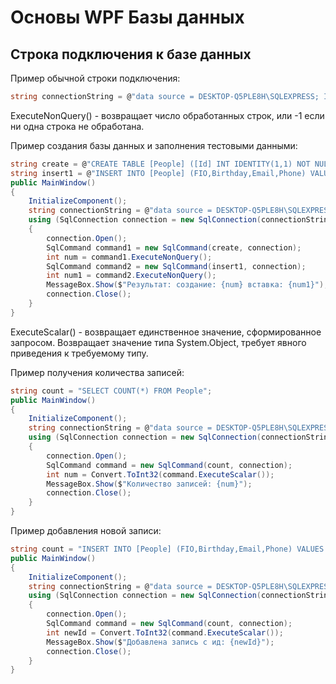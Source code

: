 # Основы WPF Базы данных

## Строка подключения к базе данных

Пример обычной строки подключения:

```csharp
string connectionString = @"data source = DESKTOP-Q5PLE8H\SQLEXPRESS; Initial Catalog = Lesson7; Integrated Security = True";
```

ExecuteNonQuery() - возвращает число обработанных строк, или -1 если ни одна строка не обработана.

Пример создания базы данных и заполнения тестовыми данными:
```csharp
string create = @"CREATE TABLE [People] ([Id] INT IDENTITY(1,1) NOT NULL, [FIO] VARCHAR(256) NOT NULL, [Birthday] VARCHAR(256) NULL, [Email] VARCHAR(100) NULL, [Phone] VARCHAR(100) NULL, CONSTRAINT [PK_Id_People] PRIMARY KEY (Id));";
string insert1 = @"INSERT INTO [People] (FIO,Birthday,Email,Phone) VALUES ('Иванов Иван Иванович','01.01.2001','some@some.ru','89297771111');";
public MainWindow()
{
    InitializeComponent();
    string connectionString = @"data source = DESKTOP-Q5PLE8H\SQLEXPRESS; Initial Catalog = Lesson7; Integrated Security = True";
    using (SqlConnection connection = new SqlConnection(connectionString))
    {
        connection.Open();
        SqlCommand command1 = new SqlCommand(create, connection);
        int num = command1.ExecuteNonQuery();
        SqlCommand command2 = new SqlCommand(insert1, connection);
        int num1 = command2.ExecuteNonQuery();
        MessageBox.Show($"Результат: создание: {num} вставка: {num1}");
        connection.Close();
    }
}
```

ExecuteScalar() - возвращает единственное значение, сформированное запросом. Возвращает значение типа System.Object, требует явного приведения к требуемому типу.

Пример получения количества записей:
```csharp
string count = "SELECT COUNT(*) FROM People";
public MainWindow()
{
    InitializeComponent();
    string connectionString = @"data source = DESKTOP-Q5PLE8H\SQLEXPRESS; Initial Catalog = Lesson7; Integrated Security = True";
    using (SqlConnection connection = new SqlConnection(connectionString))
    {
        connection.Open();
        SqlCommand command = new SqlCommand(count, connection);
        int num = Convert.ToInt32(command.ExecuteScalar());
        MessageBox.Show($"Количество записей: {num}");
        connection.Close();
    }
}
```
Пример добавления новой записи:
```csharp
string count = "INSERT INTO [People] (FIO,Birthday,Email,Phone) VALUES ('Иванов Иван Иванович','01.01.2001','some@some.ru','89297771111');";
public MainWindow()
{
    InitializeComponent();
    string connectionString = @"data source = DESKTOP-Q5PLE8H\SQLEXPRESS; Initial Catalog = Lesson7; Integrated Security = True";
    using (SqlConnection connection = new SqlConnection(connectionString))
    {
        connection.Open();
        SqlCommand command = new SqlCommand(count, connection);
        int newId = Convert.ToInt32(command.ExecuteScalar());
        MessageBox.Show($"Добавлена запись с ид: {newId}");
        connection.Close();
    }
}
```



